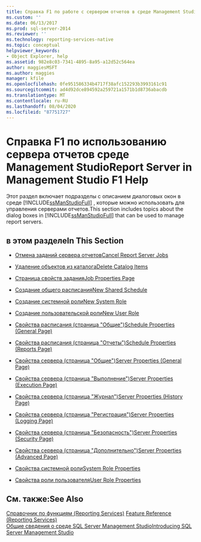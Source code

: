 ```yaml
---
title: Справка F1 по работе с сервером отчетов в среде Management Studio | Документы Майкрософт
ms.custom: ''
ms.date: 06/13/2017
ms.prod: sql-server-2014
ms.reviewer: ''
ms.technology: reporting-services-native
ms.topic: conceptual
helpviewer_keywords:
- Object Explorer, help
ms.assetid: 982e8c03-7341-4895-8a95-a12d52c564ea
author: maggiesMSFT
ms.author: maggies
manager: kfile
ms.openlocfilehash: 0fe951586334b4717f38afc152293b3993161c91
ms.sourcegitcommit: ad4d92dce894592a259721a1571b1d8736abacdb
ms.translationtype: MT
ms.contentlocale: ru-RU
ms.lasthandoff: 08/04/2020
ms.locfileid: "87751727"
---
```

# <a name="report-server-in-management-studio-f1-help"></a><span data-ttu-id="3fd10-102">Справка F1 по использованию сервера отчетов среде Management Studio</span><span class="sxs-lookup"><span data-stu-id="3fd10-102">Report Server in Management Studio F1 Help</span></span>
  <span data-ttu-id="3fd10-103">Этот раздел включает подразделы с описанием диалоговых окон в среде [!INCLUDE[ssManStudioFull](../../includes/ssmanstudiofull-md.md)] , которые можно использовать для управления серверами отчетов.</span><span class="sxs-lookup"><span data-stu-id="3fd10-103">This section includes topics about the dialog boxes in [!INCLUDE[ssManStudioFull](../../includes/ssmanstudiofull-md.md)] that can be used to manage report servers.</span></span>  
  
## <a name="in-this-section"></a><span data-ttu-id="3fd10-104">в этом разделе</span><span class="sxs-lookup"><span data-stu-id="3fd10-104">In This Section</span></span>  
  
-   [<span data-ttu-id="3fd10-105">Отмена заданий сервера отчетов</span><span class="sxs-lookup"><span data-stu-id="3fd10-105">Cancel Report Server Jobs</span></span>](cancel-report-server-jobs-management-studio.md)  
  
-   [<span data-ttu-id="3fd10-106">Удаление объектов из каталога</span><span class="sxs-lookup"><span data-stu-id="3fd10-106">Delete Catalog Items</span></span>](delete-catalog-items-management-studio.md)  
  
-   [<span data-ttu-id="3fd10-107">Страница свойств задания</span><span class="sxs-lookup"><span data-stu-id="3fd10-107">Job Properties Page</span></span>](job-properties-management-studio.md)  
  
-   [<span data-ttu-id="3fd10-108">Создание общего расписания</span><span class="sxs-lookup"><span data-stu-id="3fd10-108">New Shared Schedule</span></span>](new-shared-schedule-management-studio.md)  
  
-   [<span data-ttu-id="3fd10-109">Создание системной роли</span><span class="sxs-lookup"><span data-stu-id="3fd10-109">New System Role</span></span>](new-system-role-management-studio.md)  
  
-   [<span data-ttu-id="3fd10-110">Создание пользовательской роли</span><span class="sxs-lookup"><span data-stu-id="3fd10-110">New User Role</span></span>](new-user-role-management-studio.md)  
  
-   [<span data-ttu-id="3fd10-111">Свойства расписания (страница "Общие")</span><span class="sxs-lookup"><span data-stu-id="3fd10-111">Schedule Properties (General Page)</span></span>](schedule-properties-general-page.md)  
  
-   [<span data-ttu-id="3fd10-112">Свойства расписания (страница "Отчеты")</span><span class="sxs-lookup"><span data-stu-id="3fd10-112">Schedule Properties (Reports Page)</span></span>](schedule-properties-reports-page.md)  
  
-   [<span data-ttu-id="3fd10-113">Свойства сервера (страница "Общие")</span><span class="sxs-lookup"><span data-stu-id="3fd10-113">Server Properties (General Page)</span></span>](report-server-properties-general-page.md)  
  
-   [<span data-ttu-id="3fd10-114">Свойства сервера (страница "Выполнение")</span><span class="sxs-lookup"><span data-stu-id="3fd10-114">Server Properties (Execution Page)</span></span>](server-properties-execution-page.md)  
  
-   [<span data-ttu-id="3fd10-115">Свойства сервера (страница "Журнал")</span><span class="sxs-lookup"><span data-stu-id="3fd10-115">Server Properties (History Page)</span></span>](server-properties-history-page.md)  
  
-   [<span data-ttu-id="3fd10-116">Свойства сервера (страница "Регистрация")</span><span class="sxs-lookup"><span data-stu-id="3fd10-116">Server Properties (Logging Page)</span></span>](server-properties-logging-page.md)  
  
-   [<span data-ttu-id="3fd10-117">Свойства сервера (страница "Безопасность")</span><span class="sxs-lookup"><span data-stu-id="3fd10-117">Server Properties (Security Page)</span></span>](server-properties-security-page-reporting-services.md)  
  
-   [<span data-ttu-id="3fd10-118">Свойства сервера (страница "Дополнительно")</span><span class="sxs-lookup"><span data-stu-id="3fd10-118">Server Properties (Advanced Page)</span></span>](server-properties-advanced-page-reporting-services.md)  
  
-   [<span data-ttu-id="3fd10-119">Свойства системной роли</span><span class="sxs-lookup"><span data-stu-id="3fd10-119">System Role Properties</span></span>](system-role-properties-management-studio.md)  
  
-   [<span data-ttu-id="3fd10-120">Свойства роли пользователя</span><span class="sxs-lookup"><span data-stu-id="3fd10-120">User Role Properties</span></span>](user-role-properties-management-studio.md)  
  
## <a name="see-also"></a><span data-ttu-id="3fd10-121">См. также:</span><span class="sxs-lookup"><span data-stu-id="3fd10-121">See Also</span></span>  
 <span data-ttu-id="3fd10-122">[Справочник по функциям (Reporting Services)](../feature-reference-reporting-services.md) </span><span class="sxs-lookup"><span data-stu-id="3fd10-122">[Feature Reference (Reporting Services)](../feature-reference-reporting-services.md) </span></span>  
 [<span data-ttu-id="3fd10-123">Общие сведения о среде SQL Server Management Studio</span><span class="sxs-lookup"><span data-stu-id="3fd10-123">Introducing SQL Server Management Studio</span></span>](../../ssms/sql-server-management-studio-ssms.md)  
  
  
